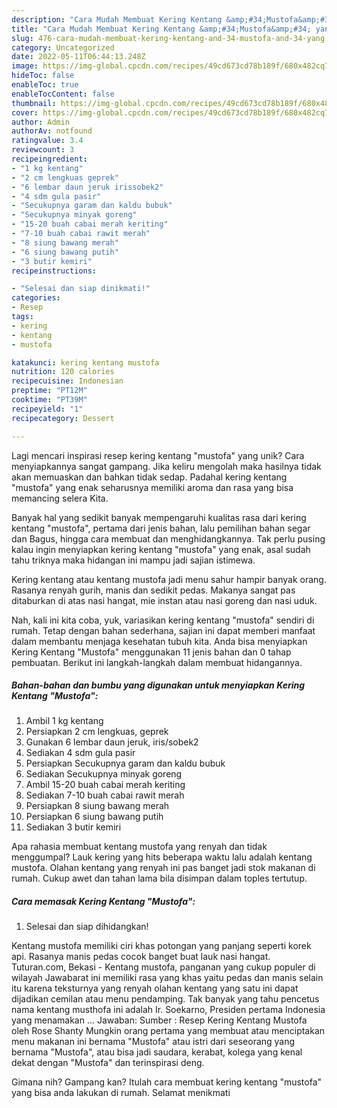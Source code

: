 ```yaml
---
description: "Cara Mudah Membuat Kering Kentang &amp;#34;Mustofa&amp;#34; yang Bisa Manjain Lidah"
title: "Cara Mudah Membuat Kering Kentang &amp;#34;Mustofa&amp;#34; yang Bisa Manjain Lidah"
slug: 476-cara-mudah-membuat-kering-kentang-and-34-mustofa-and-34-yang-bisa-manjain-lidah
category: Uncategorized
date: 2022-05-11T06:44:13.248Z
image: https://img-global.cpcdn.com/recipes/49cd673cd78b189f/680x482cq70/kering-kentang-mustofa-foto-resep-utama.jpg
hideToc: false
enableToc: true
enableTocContent: false
thumbnail: https://img-global.cpcdn.com/recipes/49cd673cd78b189f/680x482cq70/kering-kentang-mustofa-foto-resep-utama.jpg
cover: https://img-global.cpcdn.com/recipes/49cd673cd78b189f/680x482cq70/kering-kentang-mustofa-foto-resep-utama.jpg
author: Admin
authorAv: notfound
ratingvalue: 3.4
reviewcount: 3
recipeingredient:
- "1 kg kentang"
- "2 cm lengkuas geprek"
- "6 lembar daun jeruk irissobek2"
- "4 sdm gula pasir"
- "Secukupnya garam dan kaldu bubuk"
- "Secukupnya minyak goreng"
- "15-20 buah cabai merah keriting"
- "7-10 buah cabai rawit merah"
- "8 siung bawang merah"
- "6 siung bawang putih"
- "3 butir kemiri"
recipeinstructions:

- "Selesai dan siap dinikmati!"
categories:
- Resep
tags:
- kering
- kentang
- mustofa

katakunci: kering kentang mustofa 
nutrition: 120 calories
recipecuisine: Indonesian
preptime: "PT12M"
cooktime: "PT39M"
recipeyield: "1"
recipecategory: Dessert

---
```





Lagi mencari inspirasi resep kering kentang &#34;mustofa&#34; yang unik? Cara menyiapkannya sangat gampang. Jika keliru mengolah maka hasilnya tidak akan memuaskan dan bahkan tidak sedap. Padahal kering kentang &#34;mustofa&#34; yang enak seharusnya memiliki aroma dan rasa yang bisa memancing selera Kita.





Banyak hal yang sedikit banyak mempengaruhi kualitas rasa dari kering kentang &#34;mustofa&#34;, pertama dari jenis bahan, lalu pemilihan bahan segar dan Bagus, hingga cara membuat dan menghidangkannya. Tak perlu pusing kalau ingin menyiapkan kering kentang &#34;mustofa&#34; yang enak,      asal sudah tahu triknya maka hidangan ini mampu jadi sajian istimewa.














Kering kentang atau kentang mustofa jadi menu sahur hampir banyak orang. Rasanya renyah gurih, manis dan sedikit pedas. Makanya sangat pas ditaburkan di atas nasi hangat, mie instan atau nasi goreng dan nasi uduk.






Nah, kali ini kita coba, yuk, variasikan kering kentang &#34;mustofa&#34; sendiri di rumah. Tetap dengan bahan sederhana, sajian ini dapat memberi manfaat dalam membantu menjaga kesehatan tubuh kita. Anda bisa menyiapkan Kering Kentang &#34;Mustofa&#34; menggunakan 11 jenis bahan dan 0 tahap pembuatan. Berikut ini langkah-langkah dalam membuat hidangannya.

<!--inarticleads1-->

##### Bahan-bahan dan bumbu yang digunakan untuk menyiapkan Kering Kentang &#34;Mustofa&#34;:

1. Ambil 1 kg kentang
1. Persiapkan 2 cm lengkuas, geprek
1. Gunakan 6 lembar daun jeruk, iris/sobek2
1. Sediakan 4 sdm gula pasir
1. Persiapkan Secukupnya garam dan kaldu bubuk
1. Sediakan Secukupnya minyak goreng
1. Ambil 15-20 buah cabai merah keriting
1. Sediakan 7-10 buah cabai rawit merah
1. Persiapkan 8 siung bawang merah
1. Persiapkan 6 siung bawang putih
1. Sediakan 3 butir kemiri


Apa rahasia membuat kentang mustofa yang renyah dan tidak menggumpal? Lauk kering yang hits beberapa waktu lalu adalah kentang mustofa. Olahan kentang yang renyah ini pas banget jadi stok makanan di rumah. Cukup awet dan tahan lama bila disimpan dalam toples tertutup. 

<!--inarticleads2-->

##### Cara memasak Kering Kentang &#34;Mustofa&#34;:


1. Selesai dan siap dihidangkan!

Kentang mustofa memiliki ciri khas potongan yang panjang seperti korek api. Rasanya manis pedas cocok banget buat lauk nasi hangat. Tuturan.com, Bekasi - Kentang mustofa, panganan yang cukup populer di wilayah Jawabarat ini memiliki rasa yang khas yaitu pedas dan manis selain itu karena teksturnya yang renyah olahan kentang yang satu ini dapat dijadikan cemilan atau menu pendamping. Tak banyak yang tahu pencetus nama kentang musthofa ini adalah Ir. Soekarno, Presiden pertama Indonesia yang menamakan … Jawaban: Sumber : Resep Kering Kentang Mustofa oleh Rose Shanty Mungkin orang pertama yang membuat atau menciptakan menu makanan ini bernama &#34;Mustofa&#34; atau istri dari seseorang yang bernama &#34;Mustofa&#34;, atau bisa jadi saudara, kerabat, kolega yang kenal dekat dengan &#34;Mustofa&#34; dan terinspirasi deng. 

Gimana nih? Gampang kan? Itulah cara membuat kering kentang &#34;mustofa&#34; yang bisa anda lakukan di rumah. Selamat menikmati
